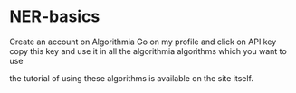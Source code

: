 # NER-basics
Create an account on Algorithmia
Go on my profile and click on API key
copy this key and use it in all the algorithmia algorithms which you want to use

the tutorial of using these algorithms is available on the site itself.
